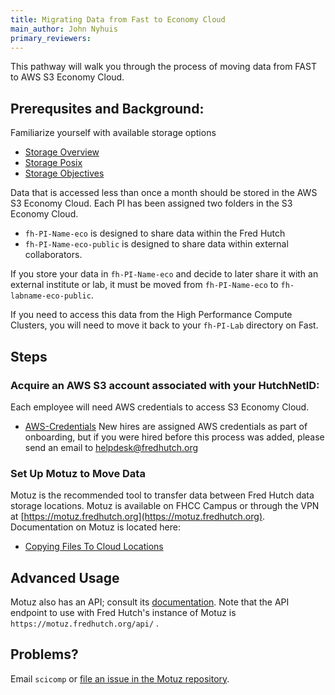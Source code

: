 ```yaml
---
title: Migrating Data from Fast to Economy Cloud
main_author: John Nyhuis
primary_reviewers:
---
```


This pathway will walk you through the process of moving data from FAST to AWS S3 Economy Cloud.

## Prerequsites and Background:
Familiarize yourself with available storage options
 - [Storage Overview](https://sciwiki.fredhutch.org/scicomputing/store_overview/)
 - [Storage Posix](https://sciwiki.fredhutch.org/scicomputing/store_posix/)
 - [Storage Objectives](https://sciwiki.fredhutch.org/scicomputing/store_objectstore/)

Data that is accessed less than once a month should be stored in the AWS S3 Economy Cloud.
Each PI has been assigned two folders in the S3 Economy Cloud.
 - `fh-PI-Name-eco` is designed to share data within the Fred Hutch
 - `fh-PI-Name-eco-public` is designed to share data within external collaborators.

If you store your data in `fh-PI-Name-eco` and decide to later share it with an external institute or lab, it must be moved from `fh-PI-Name-eco` to `fh-labname-eco-public`.

If you need to access this data from the High Performance Compute Clusters, you will need to move it back to your `fh-PI-Lab` directory on Fast.

## Steps

### Acquire an AWS S3 account associated with your HutchNetID:
Each employee will need AWS credentials to access S3 Economy Cloud.
 - [AWS-Credentials](https://sciwiki.fredhutch.org/scicomputing/access_credentials/#amazon-web-services-aws)
New hires are assigned AWS credentials as part of onboarding, but if you were hired before this process was added, please send an email to helpdesk@fredhutch.org

### Set Up Motuz to Move Data
Motuz is the recommended tool to transfer data between Fred Hutch data storage locations.
Motuz is available on FHCC Campus or through the VPN at [https://motuz.fredhutch.org](https://motuz.fredhutch.org).
Documentation on Motuz is located here:
 - [Copying Files To Cloud Locations](https://sciwiki.fredhutch.org/compdemos/motuz/#copying-files-to-cloud-locations)

## Advanced Usage

Motuz also has an API; consult its [documentation](https://github.com/FredHutch/motuz/#how-to-use-the-api). Note that the API endpoint to use with Fred Hutch's instance of Motuz is `https://motuz.fredhutch.org/api/` .

## Problems?

Email `scicomp` or [file an issue in the Motuz repository](https://github.com/FredHutch/motuz/issues/new).
